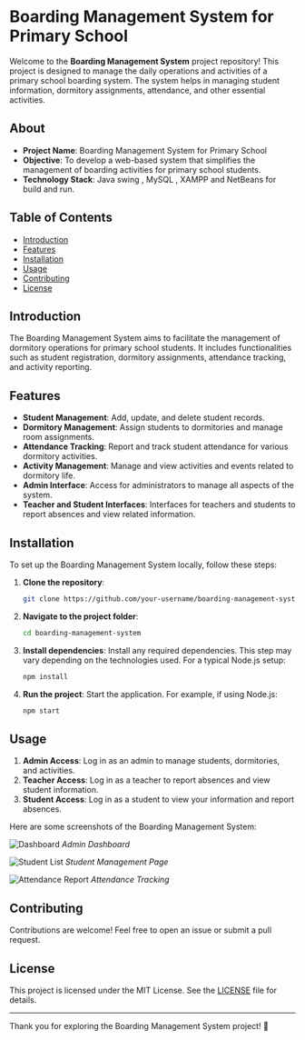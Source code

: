 # Boarding Management System for Primary School

Welcome to the **Boarding Management System** project repository! This project is designed to manage the daily operations and activities of a primary school boarding system. The system helps in managing student information, dormitory assignments, attendance, and other essential activities.

## About
- **Project Name**: Boarding Management System for Primary School
- **Objective**: To develop a web-based system that simplifies the management of boarding activities for primary school students.
- **Technology Stack**: Java swing , MySQL , XAMPP and NetBeans for build and run.

## Table of Contents
- [Introduction](#introduction)
- [Features](#features)
- [Installation](#installation)
- [Usage](#usage)
- [Contributing](#contributing)
- [License](#license)

## Introduction
The Boarding Management System aims to facilitate the management of dormitory operations for primary school students. It includes functionalities such as student registration, dormitory assignments, attendance tracking, and activity reporting.

## Features
- **Student Management**: Add, update, and delete student records.
- **Dormitory Management**: Assign students to dormitories and manage room assignments.
- **Attendance Tracking**: Report and track student attendance for various dormitory activities.
- **Activity Management**: Manage and view activities and events related to dormitory life.
- **Admin Interface**: Access for administrators to manage all aspects of the system.
- **Teacher and Student Interfaces**: Interfaces for teachers and students to report absences and view related information.

## Installation
To set up the Boarding Management System locally, follow these steps:

1. **Clone the repository**:
    ```bash
    git clone https://github.com/your-username/boarding-management-system.git
    ```

2. **Navigate to the project folder**:
    ```bash
    cd boarding-management-system
    ```

3. **Install dependencies**:
    Install any required dependencies. This step may vary depending on the technologies used. For a typical Node.js setup:
    ```bash
    npm install
    ```

4. **Run the project**:
    Start the application. For example, if using Node.js:
    ```bash
    npm start
    ```

## Usage
1. **Admin Access**: Log in as an admin to manage students, dormitories, and activities.
2. **Teacher Access**: Log in as a teacher to report absences and view student information.
3. **Student Access**: Log in as a student to view your information and report absences.

Here are some screenshots of the Boarding Management System:

![Dashboard](Pictures/PBL3/Picture1.png)
*Admin Dashboard*

![Student List](Pictures/PBL3/Picture2.png)
*Student Management Page*

![Attendance Report](Pictures/PBL3/Picture3.png)
*Attendance Tracking*

## Contributing
Contributions are welcome! Feel free to open an issue or submit a pull request.

## License
This project is licensed under the MIT License. See the [LICENSE](LICENSE) file for details.

---

Thank you for exploring the Boarding Management System project! 🚀
